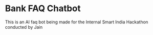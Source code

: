 # Bank FAQ Chatbot
This is an AI faq bot being made for the Internal Smart India Hackathon conducted by Jain
